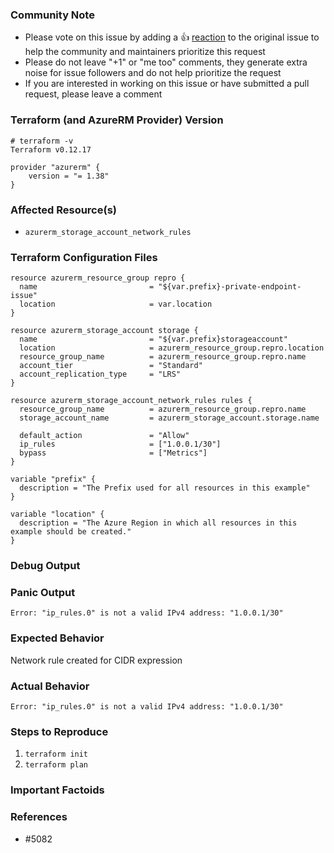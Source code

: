 <!---
Please note the following potential times when an issue might be in Terraform core:

* [Configuration Language](https://www.terraform.io/docs/configuration/index.html) or resource ordering issues
* [State](https://www.terraform.io/docs/state/index.html) and [State Backend](https://www.terraform.io/docs/backends/index.html) issues
* [Provisioner](https://www.terraform.io/docs/provisioners/index.html) issues
* [Registry](https://registry.terraform.io/) issues
* Spans resources across multiple providers

If you are running into one of these scenarios, we recommend opening an issue in the [Terraform core repository](https://github.com/hashicorp/terraform/) instead.
--->

<!--- Please keep this note for the community --->

### Community Note

* Please vote on this issue by adding a 👍 [reaction](https://blog.github.com/2016-03-10-add-reactions-to-pull-requests-issues-and-comments/) to the original issue to help the community and maintainers prioritize this request
* Please do not leave "+1" or "me too" comments, they generate extra noise for issue followers and do not help prioritize the request
* If you are interested in working on this issue or have submitted a pull request, please leave a comment

<!--- Thank you for keeping this note for the community --->

### Terraform (and AzureRM Provider) Version
```
# terraform -v
Terraform v0.12.17
```
```hcl
provider "azurerm" {
    version = "= 1.38" 
}
```
<!--- Please run `terraform -v` to show the Terraform core version and provider version(s). If you are not running the latest version of Terraform or the provider, please upgrade because your issue may have already been fixed. [Terraform documentation on provider versioning](https://www.terraform.io/docs/configuration/providers.html#provider-versions). --->

### Affected Resource(s)

<!--- Please list the affected resources and data sources. --->

* `azurerm_storage_account_network_rules`

### Terraform Configuration Files

<!--- Information about code formatting: https://help.github.com/articles/basic-writing-and-formatting-syntax/#quoting-code --->

```hcl
resource azurerm_resource_group repro {
  name                         = "${var.prefix}-private-endpoint-issue"
  location                     = var.location
}

resource azurerm_storage_account storage {
  name                         = "${var.prefix}storageaccount"
  location                     = azurerm_resource_group.repro.location
  resource_group_name          = azurerm_resource_group.repro.name
  account_tier                 = "Standard"
  account_replication_type     = "LRS"
}

resource azurerm_storage_account_network_rules rules {
  resource_group_name          = azurerm_resource_group.repro.name
  storage_account_name         = azurerm_storage_account.storage.name

  default_action               = "Allow"
  ip_rules                     = ["1.0.0.1/30"]
  bypass                       = ["Metrics"]
}
```
```hcl
variable "prefix" {
  description = "The Prefix used for all resources in this example"
}

variable "location" {
  description = "The Azure Region in which all resources in this example should be created."
}
```


### Debug Output

<!---
Please provide a link to a GitHub Gist containing the complete debug output. Please do NOT paste the debug output in the issue; just paste a link to the Gist.

To obtain the debug output, see the [Terraform documentation on debugging](https://www.terraform.io/docs/internals/debugging.html).
--->

### Panic Output

<!--- If Terraform produced a panic, please provide a link to a GitHub Gist containing the output of the `crash.log`. --->
`Error: "ip_rules.0" is not a valid IPv4 address: "1.0.0.1/30"`


### Expected Behavior

<!--- What should have happened? --->
Network rule created for CIDR expression

### Actual Behavior

<!--- What actually happened? --->
`Error: "ip_rules.0" is not a valid IPv4 address: "1.0.0.1/30"`
### Steps to Reproduce

<!--- Please list the steps required to reproduce the issue. --->

1. `terraform init`
2. `terraform plan`

### Important Factoids

<!--- Are there anything atypical about your accounts that we should know? For example: Running in a Azure China/Germany/Government? --->

### References

<!---
Information about referencing Github Issues: https://help.github.com/articles/basic-writing-and-formatting-syntax/#referencing-issues-and-pull-requests

Are there any other GitHub issues (open or closed) or pull requests that should be linked here? Such as vendor documentation?
--->

* #5082 
